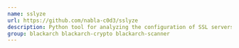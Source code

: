 ```yaml
---
name: sslyze
url: https://github.com/nabla-c0d3/sslyze
description: Python tool for analyzing the configuration of SSL servers and for identifying misconfigurations.
group: blackarch blackarch-crypto blackarch-scanner
---
```

